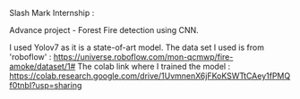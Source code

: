 Slash Mark Internship :

Advance project - Forest Fire detection using CNN.

I used Yolov7 as it is a state-of-art model.
The data set I used is from 'roboflow' : https://universe.roboflow.com/mon-qcmwp/fire-amoke/dataset/1#
The colab link where I trained the model : https://colab.research.google.com/drive/1UvmnenX6jFKoKSWTtCAey1fPMQf0tnbI?usp=sharing
